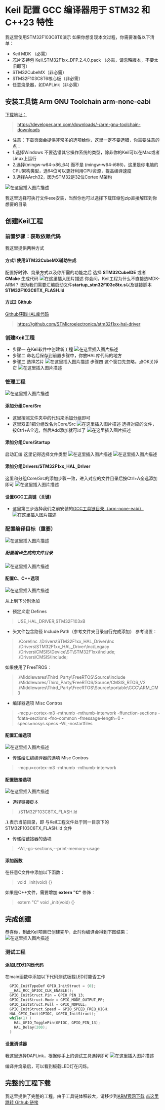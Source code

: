 # Keil 配置 GCC 编译器用于 STM32 和 C++23 特性

我这里使用STM32F103C8T6演示
如果你想复现本文过程，你需要准备以下清单：
* Keil MDK （必需）
* 芯片支持包 Keil.STM32F1xx_DFP.2.4.0.pack （必需，请忽略版本，不要太旧即可）
* STM32CubeMX（非必需）
* STM32F103C8T6核心板（非必需）
* 任意烧录器，如DAPLink（非必需）

##  <span id="Toolchain">安装工具链 Arm GNU Toolchain arm-none-eabi </span>
[下载地址：](https://developer.arm.com/downloads/-/arm-gnu-toolchain-downloads)
> https://developer.arm.com/downloads/-/arm-gnu-toolchain-downloads
* 注意：下载页面会提供非常多的选项给你，这里一定不要选错，你需要注意的点：
* 1.选择Windows 不要选错其它操作系统的类型，除非你的Keil可以在Mac或者Linux上运行
* 2.选择(mingw-w64-x86_64) 而不是 (mingw-w64-i686)，这里是你电脑的CPU架构类型，选64位可以更好利用CPU资源，提高编译速度
* 3.选择AArch32，因为STM32是32位Cortex M架构

![在这里插入图片描述](https://i-blog.csdnimg.cn/direct/d7a7bd14981c49f1943373033df20ade.png)

我这里选择可执行文件exe安装，当然你也可以选择下载压缩包zip直接解压到你想要的目录



## 创建Keil工程
### 前置步骤：获取依赖代码
我这里提供两种方式
#### 方式1 使用STM32CubeMX辅助生成
配置好时钟、烧录方式以及你所需的功能之后
选择 **STM32CubeIDE** 或者 **CMake** 生成代码
![在这里插入图片描述](https://i-blog.csdnimg.cn/direct/8481dc366bae438db6102b92668b23bd.png)
你会问，Keil工程为什么不直接选MDK-ARM？
因为我们需要汇编启动文件**startup_stm32f103c8tx.s**以及链接脚本**STM32F103C8TX_FLASH.ld**
#### 方式2 Github
[Github获取HAL库代码](https://github.com/STMicroelectronics/stm32f1xx-hal-driver)
> https://github.com/STMicroelectronics/stm32f1xx-hal-driver
> 
### 创建Keil工程
* 步骤一 在Keil软件中创建新工程
![在这里插入图片描述](https://i-blog.csdnimg.cn/direct/5bffe7f22acf4adb9bcf23f02b8ba713.png)
* 步骤二 命名后保存到前置步骤中，你放HAL库代码的地方
* 步骤三 选择芯片
![在这里插入图片描述](https://i-blog.csdnimg.cn/direct/fe5376e94915450b8ee1c4d0cd33516e.png)
步骤四 这个窗口先忽略，点OK关掉它
![在这里插入图片描述](https://i-blog.csdnimg.cn/direct/2367eb7fd9dd4625804906e100b0889f.png)
### 管理工程
![在这里插入图片描述](https://i-blog.csdnimg.cn/direct/3f199b813bd94081801fa2064fc119a1.png)
#### 添加分组Core/Src
* 这里按照文件夹中的代码来添加分组即可
* 这里双击1把分组改名为Core/Src
![在这里插入图片描述](https://i-blog.csdnimg.cn/direct/31d9f8a6d8de476f966e129a6f1c28a0.png)
选择对应的文件，按Ctrl+A全选，然后Add添加就可以了
![在这里插入图片描述](https://i-blog.csdnimg.cn/direct/c7b72b8b6b4b49d683693f98b0b905c8.png)
#### 添加分组Core/Startup
启动汇编
这里记得选择文件类型
![在这里插入图片描述](https://i-blog.csdnimg.cn/direct/560c0bb31861425ba415b07c151ebad5.png)
![在这里插入图片描述](https://i-blog.csdnimg.cn/direct/d2bdc7a2e65c42799483fab24147116d.png)
#### 添加分组Drivers/STM32F1xx_HAL_Driver
这里和分组Core/Src的添加步骤一致，进入对应的文件目录后按Ctrl+A全选添加即可
![在这里插入图片描述](https://i-blog.csdnimg.cn/direct/430491628f3940b08a0f0963d2992606.png)
#### 设置GCC工具链（关键）
* 这里第三步选择我们之前安装的[GCC工具链目录（arm-none-eabi）](#Toolchain)
![在这里插入图片描述](https://i-blog.csdnimg.cn/direct/283c34288d124170af5cf2d190e26740.png)

### 配置编译目标（重要）
![在这里插入图片描述](https://i-blog.csdnimg.cn/direct/ae65169aef9948b4a458c5443297b8b4.png)
##### 配置编译生成的文件目录
![在这里插入图片描述](https://i-blog.csdnimg.cn/direct/5c731bd8b4f74750a30fac52536fdebf.png)

#### 配置C、C++选项

![在这里插入图片描述](https://i-blog.csdnimg.cn/direct/3dc66e0dce6c481b9915e7840ce247b3.png)

从上到下分别添加
* 预定义宏 Defines
> USE_HAL_DRIVER,STM32F103xB
* 头文件包含路径 Include Path（参考文件夹目录自行完成添加）
参考设置：
> .\Core\Inc
> .\Drivers\STM32F1xx_HAL_Driver\Inc
> .\Drivers\STM32F1xx_HAL_Driver\Inc\Legacy
> .\Drivers\CMSIS\Device\ST\STM32F1xx\Include;
> .\Drivers\CMSIS\Include;

如果使用了FreeTROS：

> .\Middlewares\Third_Party\FreeRTOS\Source\include
> .\Middlewares/Third_Party/FreeRTOS/Source/CMSIS_RTOS_V2
> .\Middlewares\Third_Party\FreeRTOS\Source\portable\GCC\ARM_CM3

* 编译器选项 Misc Contros
>  -mcpu=cortex-m3 -mthumb -mthumb-interwork -ffunction-sections -fdata-sections -fno-common -fmessage-length=0 -specs=nosys.specs -Wl,-nostartfiles
>  
#### 配置汇编选项
![在这里插入图片描述](https://i-blog.csdnimg.cn/direct/5ce68b898b30423fb8afcd1a9c37e709.png)

* 传递给汇编编译器的选项 Misc Contros
> -mcpu=cortex-m3 -mthumb -mthumb-interwork


#### 配置链接选项

![在这里插入图片描述](https://i-blog.csdnimg.cn/direct/e64ce669e5b14efebcbda4e6ba08bc31.png)
* 选择链接脚本
> .\STM32F103C8TX_FLASH.ld

**.\\** 表示当前目录，即 与Keil工程文件处于同一目录下的 STM32F103C8TX_FLASH.ld 文件

* 传递给链接器的选项
> -Wl,-gc-sections,--print-memory-usage
#### 添加函数
在任意C文件中添加以下函数：
> void _init(void) {}

如果是C++文件，需要增加 **extern "C"**  修饰：
> extern "C" void _init(void) {}

## 完成创建
恭喜你，到此Keil项目已创建完毕，此时你编译会得到下图结果：
![在这里插入图片描述](https://i-blog.csdnimg.cn/direct/16dac0553e734c31abd22708345ea309.png)
### 测试工程
#### 添加LED灯闪烁代码
在main函数中添加以下代码测试板载LED灯能否工作
```C
  GPIO_InitTypeDef GPIO_InitStruct = {0};
  __HAL_RCC_GPIOC_CLK_ENABLE();
  GPIO_InitStruct.Pin = GPIO_PIN_13;
  GPIO_InitStruct.Mode = GPIO_MODE_OUTPUT_PP;
  GPIO_InitStruct.Pull = GPIO_NOPULL;
  GPIO_InitStruct.Speed = GPIO_SPEED_FREQ_HIGH;
  HAL_GPIO_Init(GPIOC, &GPIO_InitStruct);
  while(1) (
    HAL_GPIO_TogglePin(GPIOC, GPIO_PIN_13);
    HAL_Delay(200);
  )
```
#### 设置调试器
我这里选择DAPLink，根据你手上的调试工具选择即可
![在这里插入图片描述](https://i-blog.csdnimg.cn/direct/7e13b14489d34aeaaeaa1d2ab87d85af.png)

编译并烧录后，可以看到板载LED灯在闪烁。

## 完整的工程下载
我这里提供了完整的工程。由于工具链体积较大，请移步到[ARM官网下载](https://developer.arm.com/downloads/-/arm-gnu-toolchain-downloads)
[点这里跳转 Github 链接]()
